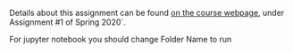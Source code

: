 Details about this assignment can be found [on the course webpage](http://cs231n.github.io/), under Assignment #1 of Spring 2020`.

For jupyter notebook you should change Folder Name to run
